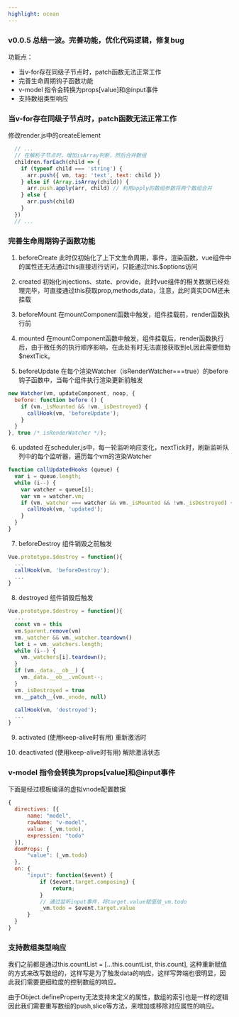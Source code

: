 ```yaml
---
highlight: ocean
---
```



### v0.0.5 总结一波。完善功能，优化代码逻辑，修复bug

功能点：
  - 当v-for存在同级子节点时，patch函数无法正常工作
  - 完善生命周期钩子函数功能
  - v-model 指令会转换为props[value]和@input事件
  - 支持数组类型响应


### 当v-for存在同级子节点时，patch函数无法正常工作

修改render.js中的createElement
```js
  // ...
  // 在解析子节点时，增加isArray判断，然后合并数组
  children.forEach(child => {
    if (typeof child === 'string') {
      arr.push({ vm, tag: 'text', text: child })
    } else if (Array.isArray(child)) {
      arr.push.apply(arr, child) // 利用apply的数组参数将两个数组合并
    } else {
      arr.push(child)
    }
  })
  // ...
```

### 完善生命周期钩子函数功能

1. beforeCreate 
  此时仅初始化了上下文生命周期，事件，渲染函数，vue组件中的属性还无法通过this直接进行访问，只能通过this.$options访问
2. created 
  初始化injections、state、provide，此时vue组件的相关数据已经处理完毕，可直接通过this获取prop,methods,data，注意，此时真实DOM还未挂载
3. beforeMount
  在mountComponent函数中触发，组件挂载前，render函数执行前

4. mounted
  在mountComponent函数中触发，组件挂载后，render函数执行后，由于微任务的执行顺序影响，在此处有时无法直接获取到el,因此需要借助$nextTick。

5. beforeUpdate
  在每个渲染Watcher（isRenderWatcher===true）的before钩子函数中，当每个组件执行渲染更新前触发
  ```js
  new Watcher(vm, updateComponent, noop, {
    before: function before () {
      if (vm._isMounted && !vm._isDestroyed) {
        callHook(vm, 'beforeUpdate');
      }
    }
  }, true /* isRenderWatcher */);
  ```

6. updated
  在scheduler.js中，每一轮监听响应变化，nextTick时，刷新监听队列中的每个监听器，遍历每个vm的渲染Watcher
  ```js
  function callUpdatedHooks (queue) {
    var i = queue.length;
    while (i--) {
      var watcher = queue[i];
      var vm = watcher.vm;
      if (vm._watcher === watcher && vm._isMounted && !vm._isDestroyed) {
        callHook(vm, 'updated');
      }
    }
  }
  ```

7. beforeDestroy
  组件销毁之前触发
  ```js
  Vue.prototype.$destroy = function(){
    ...
    callHook(vm, 'beforeDestroy');
    ...
  }
  ```
8. destroyed
  组件销毁后触发
  ```js
  Vue.prototype.$destroy = function(){
    ...
    const vm = this
    vm.$parent.remove(vm)
    vm._watcher && vm._watcher.teardown()
    let i = vm._watchers.length;
    while (i--) {
      vm._watchers[i].teardown();
    }
    if (vm._data.__ob__) {
      vm._data.__ob__.vmCount--;
    }
    vm._isDestroyed = true
    vm.__patch__(vm._vnode, null)

    callHook(vm, 'destroyed');
    ...
  }
  ```

9. activated (使用keep-alive时有用)
  重新激活时

10. deactivated (使用keep-alive时有用)
  解除激活状态


### v-model 指令会转换为props[value]和@input事件

下面是经过模板编译的虚拟vnode配置数据
```js
{ 
  directives: [{
      name: "model",
      rawName: "v-model",
      value: (_vm.todo),
      expression: "todo"
  }],
  domProps: {
      "value": (_vm.todo)
  },
  on: {
      "input": function($event) {
          if ($event.target.composing) {
              return;
          }
          // 通过监听input事件，将target.value赋值给_vm.todo
          _vm.todo = $event.target.value
      }
  }
}
```


### 支持数组类型响应

我们之前都是通过this.countList = [...this.countList, this.count], 这种重新赋值的方式来改写数组的，这样写是为了触发data的响应，这样写弊端也很明显，因此我们需要更细粒度的控制数组的响应。

由于Object.defineProperty无法支持未定义的属性，数组的索引也是一样的逻辑
因此我们需要重写数组的push,slice等方法，来增加或移除对应属性的响应。

